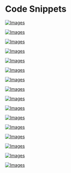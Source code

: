 # Code Snippets

[![Images](images/vol1_f0166-01.jpg)](vol1_ch07.xhtml#f0166-01a)

[![Images](images/vol1_f0166-02.jpg)](vol1_ch07.xhtml#f0166-02a)

[![Images](images/vol1_f0167-01.jpg)](vol1_ch07.xhtml#f0167-01a)

[![Images](images/vol1_f0168-01.jpg)](vol1_ch07.xhtml#f0168-01a)

[![Images](images/vol1_f0169-01.jpg)](vol1_ch07.xhtml#f0169-01a)

[![Images](images/vol1_f0170-01.jpg)](vol1_ch07.xhtml#f0170-01a)

[![Images](images/vol1_f0171-01.jpg)](vol1_ch07.xhtml#f0171-01a)

[![Images](images/vol1_f0171-02.jpg)](vol1_ch07.xhtml#f0171-02a)

[![Images](images/vol1_f0172-01.jpg)](vol1_ch07.xhtml#f0172-01a)

[![Images](images/vol1_f0173-01.jpg)](vol1_ch07.xhtml#f0173-01a)

[![Images](images/vol1_f0173-02.jpg)](vol1_ch07.xhtml#f0173-02a)

[![Images](images/vol1_f0174-01.jpg)](vol1_ch07.xhtml#f0174-01a)

[![Images](images/vol1_f0174-02.jpg)](vol1_ch07.xhtml#f0174-02a)

[![Images](images/vol1_f0175-01.jpg)](vol1_ch07.xhtml#f0175-01a)

[![Images](images/vol1_f0175-02.jpg)](vol1_ch07.xhtml#f0175-02a)

[![Images](images/vol1_f0179-01.jpg)](vol1_ch07.xhtml#f0179-01a)